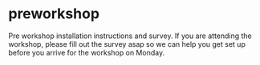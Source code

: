 # preworkshop

Pre workshop installation instructions and survey.  If you are attending the workshop, please fill out the survey asap so we can help you get set up before you arrive for the workshop on Monday.
